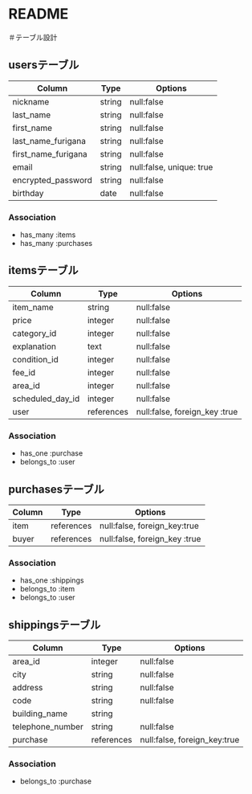 # README

＃テーブル設計

## usersテーブル

|Column               | Type   | Options     |
|---------------------|--------|-------------|
|nickname             | string | null:false  |
|last_name            | string | null:false  |
|first_name           | string | null:false  |
|last_name_furigana   | string | null:false  |
|first_name_furigana  | string | null:false  |
|email                | string | null:false, unique: true |
|encrypted_password   | string | null:false  |
|birthday             | date   | null:false  |


### Association
- has_many :items
- has_many :purchases



## itemsテーブル

| Column              |Type    |Options     |
|---------------------|--------|------------|
|item_name            | string | null:false |
|price                | integer | null:false |
|category_id          | integer | null:false |
|explanation          | text   | null:false |
|condition_id         | integer | null:false |
|fee_id               | integer | null:false |
|area_id              | integer | null:false |
|scheduled_day_id     | integer   | null:false |
|user                 | references |null:false, foreign_key :true|


### Association
- has_one :purchase
- belongs_to :user


## purchasesテーブル

| Column              | Type   |Options     |
|---------------------|--------|------------|
|item                 | references | null:false, foreign_key:true |
|buyer                | references | null:false, foreign_key :true|

 
### Association
- has_one :shippings
- belongs_to :item
- belongs_to :user


## shippingsテーブル

| Column              | Type   | Options     |
|---------------------|--------|-------------|
|area_id              | integer | null:false  |
|city                 | string | null:false  |
|address              | string | null:false  |
|code                 | string | null:false  |
|building_name        | string |
|telephone_number     | string | null:false  |
|purchase             | references | null:false, foreign_key:true |

### Association
- belongs_to :purchase

